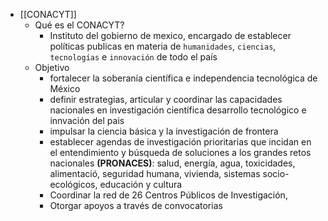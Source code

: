 - [[CONACYT]]
	- Qué es el CONACYT?
		- Instituto del gobierno de mexico, encargado de establecer políticas publicas en materia de `humanidades`, `ciencias`, `tecnologías` e `innovación` de todo el país
	- Objetivo
		- fortalecer la soberanía científica e independencia tecnológica de México
		- definir estrategias, articular y coordinar las capacidades nacionales en investigación científica desarrollo tecnológico e innvación del pais
		- impulsar la ciencia básica y la investigación de frontera
		- establecer agendas de investigación prioritarias que incidan en el entendimiento y búsqueda de soluciones a los grandes retos nacionales **(PRONACES)**:  salud, energía, agua, toxicidades, alimentació, seguridad humana, vivienda, sistemas socio-ecológicos, educación y cultura
		- Coordinar la red de 26 Centros Públicos de Investigación,
		- Otorgar apoyos a través de convocatorias